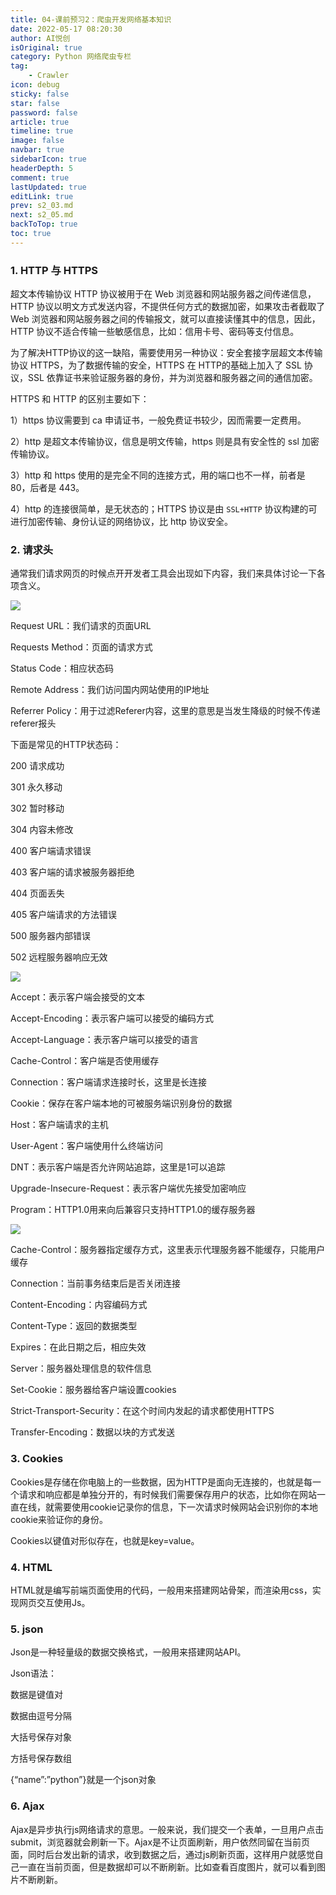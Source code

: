 ```yaml
---
title: 04-课前预习2：爬虫开发网络基本知识
date: 2022-05-17 08:20:30
author: AI悦创
isOriginal: true
category: Python 网络爬虫专栏
tag:
    - Crawler
icon: debug
sticky: false
star: false
password: false
article: true
timeline: true
image: false
navbar: true
sidebarIcon: true
headerDepth: 5
comment: true
lastUpdated: true
editLink: true
prev: s2_03.md
next: s2_05.md
backToTop: true
toc: true
---
```


### 1. HTTP 与 HTTPS

超文本传输协议 HTTP 协议被用于在 Web 浏览器和网站服务器之间传递信息，HTTP 协议以明文方式发送内容，不提供任何方式的数据加密，如果攻击者截取了 Web 浏览器和网站服务器之间的传输报文，就可以直接读懂其中的信息，因此，HTTP 协议不适合传输一些敏感信息，比如：信用卡号、密码等支付信息。

为了解决HTTP协议的这一缺陷，需要使用另一种协议：安全套接字层超文本传输协议 HTTPS，为了数据传输的安全，HTTPS 在 HTTP的基础上加入了 SSL 协议，SSL 依靠证书来验证服务器的身份，并为浏览器和服务器之间的通信加密。

HTTPS 和 HTTP 的区别主要如下：

1）https 协议需要到 ca 申请证书，一般免费证书较少，因而需要一定费用。

2）http 是超文本传输协议，信息是明文传输，https 则是具有安全性的 ssl 加密传输协议。

3）http 和 https 使用的是完全不同的连接方式，用的端口也不一样，前者是 80，后者是 443。

4）http 的连接很简单，是无状态的；HTTPS 协议是由 `SSL+HTTP` 协议构建的可进行加密传输、身份认证的网络协议，比 http 协议安全。

### 2. 请求头

通常我们请求网页的时候点开开发者工具会出现如下内容，我们来具体讨论一下各项含义。

![](./s2_04.assets/1596515697234-d5be8434-ccfe-4a44-9a50-d21fbaac80e3.png)

Request URL：我们请求的页面URL

Requests Method：页面的请求方式

Status Code：相应状态码

Remote Address：我们访问国内网站使用的IP地址

Referrer Policy：用于过滤Referer内容，这里的意思是当发生降级的时候不传递referer报头

下面是常见的HTTP状态码：

200 请求成功

301 永久移动

302 暂时移动

304 内容未修改

400 客户端请求错误

403 客户端的请求被服务器拒绝

404 页面丢失

405 客户端请求的方法错误

500 服务器内部错误

502 远程服务器响应无效

![](./s2_04.assets/1596515697205-9d38b4be-b64c-4f47-9ac7-cd74e1f4c8e2.png)

Accept：表示客户端会接受的文本

Accept-Encoding：表示客户端可以接受的编码方式

Accept-Language：表示客户端可以接受的语言

Cache-Control：客户端是否使用缓存

Connection：客户端请求连接时长，这里是长连接

Cookie：保存在客户端本地的可被服务端识别身份的数据

Host：客户端请求的主机

User-Agent：客户端使用什么终端访问

DNT：表示客户端是否允许网站追踪，这里是1可以追踪

Upgrade-Insecure-Request：表示客户端优先接受加密响应

Program：HTTP1.0用来向后兼容只支持HTTP1.0的缓存服务器

![](./s2_04.assets/1596515697336-701b70ef-8875-4763-9ed7-006c4c5c5d99.png)

Cache-Control：服务器指定缓存方式，这里表示代理服务器不能缓存，只能用户缓存

Connection：当前事务结束后是否关闭连接

Content-Encoding：内容编码方式

Content-Type：返回的数据类型

Expires：在此日期之后，相应失效

Server：服务器处理信息的软件信息

Set-Cookie：服务器给客户端设置cookies

Strict-Transport-Security：在这个时间内发起的请求都使用HTTPS

Transfer-Encoding：数据以块的方式发送

### 3. Cookies

Cookies是存储在你电脑上的一些数据，因为HTTP是面向无连接的，也就是每一个请求和响应都是单独分开的，有时候我们需要保存用户的状态，比如你在网站一直在线，就需要使用cookie记录你的信息，下一次请求时候网站会识别你的本地cookie来验证你的身份。

Cookies以键值对形似存在，也就是key=value。

### 4. HTML

HTML就是编写前端页面使用的代码，一般用来搭建网站骨架，而渲染用css，实现网页交互使用Js。

### 5. json

Json是一种轻量级的数据交换格式，一般用来搭建网站API。

Json语法：

数据是键值对

数据由逗号分隔

大括号保存对象

方括号保存数组

{“name”:”python”}就是一个json对象

### 6. Ajax

Ajax是异步执行js网络请求的意思。一般来说，我们提交一个表单，一旦用户点击submit，浏览器就会刷新一下。Ajax是不让页面刷新，用户依然同留在当前页面，同时后台发出新的请求，收到数据之后，通过js刷新页面，这样用户就感觉自己一直在当前页面，但是数据却可以不断刷新。比如查看百度图片，就可以看到图片不断刷新。
